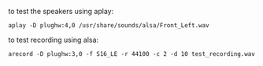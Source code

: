 to test the speakers using aplay:

`aplay -D plughw:4,0 /usr/share/sounds/alsa/Front_Left.wav`

to test recording using alsa:

 `arecord -D plughw:3,0 -f S16_LE -r 44100 -c 2 -d 10 test_recording.wav`

